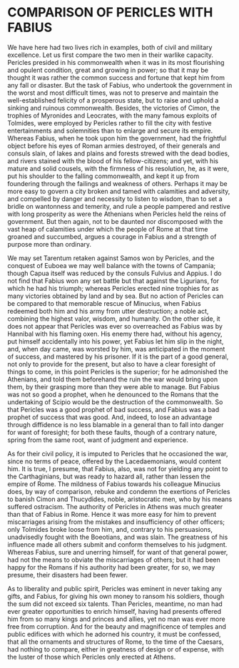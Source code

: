 # COMPARISON OF PERICLES WITH FABIUS

We have here had two lives rich in examples, both of civil and military
excellence.  Let us first compare the two men in their warlike capacity.
Pericles presided in his commonwealth when it was in its most
flourishing and opulent condition, great and growing in power; so that
it may be thought it was rather the common success and fortune that kept
him from any fall or disaster.  But the task of Fabius, who undertook
the government in the worst and most difficult times, was not to
preserve and maintain the well-established felicity of a prosperous
state, but to raise and uphold a sinking and ruinous commonwealth.
Besides, the victories of Cimon, the trophies of Myronides and
Leocrates, with the many famous exploits of Tolmides, were employed by
Pericles rather to fill the city with festive entertainments and
solemnities than to enlarge and secure its empire.  Whereas Fabius, when
he took upon him the government, had the frightful object before his
eyes of Roman armies destroyed, of their generals and consuls slain, of
lakes and plains and forests strewed with the dead bodies, and rivers
stained with the blood of his fellow-citizens; and yet, with his mature
and solid cousels, with the firmness of his resolution, he, as it were,
put his shoulder to the falling commonwealth, and kept it up from
foundering through the failings and weakness of others.  Perhaps it may
be more easy to govern a city broken and tamed with calamities and
adversity, and compelled by danger and necessity to listen to wisdom,
than to set a bridle on wantonness and temerity, and rule a people
pampered and restive with long prosperity as were the Athenians when
Pericles held the reins of government.  But then again, not to be
daunted nor discomposed with the vast heap of calamities under which the
people of Rome at that time groaned and succumbed, argues a courage in
Fabius and a strength of purpose more than ordinary.

We may set Tarentum retaken against Samos won by Pericles, and the
conquest of Euboea we may well balance with the towns of Campania;
though Capua itself was reduced by the consuls Fulvius and Appius.  I do
not find that Fabius won any set battle but that against the Ligurians,
for which he had his triumph; whereas Pericles erected nine trophies for
as many victories obtained by land and by sea.  But no action of
Pericles can be compared to that memorable rescue of Minucius, when
Fabius redeemed both him and his army from utter destruction; a noble
act, combining the highest valor, wisdom, and humanity.  On the other
side, it does not appear that Pericles was ever so overreached as Fabius
was by Hannibal with his flaming oxen.  His enemy there had, without his
agency, put himself accidentally into his power, yet Fabius let him slip
in the night, and, when day came, was worsted by him, was anticipated in
the moment of success, and mastered by his prisoner.  If it is the part
of a good general, not only to provide for the present, but also to have
a clear foresight of things to come, in this point Pericles is the
superior; for he admonished the Athenians, and told them beforehand the
ruin the war would bring upon them, by their grasping more than they
were able to manage.  But Fabius was not so good a prophet, when he
denounced to the Romans that the undertaking of Scipio would be the
destruction of the commonwealth.  So that Pericles was a good prophet of
bad success, and Fabius was a bad prophet of success that was good.
And, indeed, to lose an advantage through diffidence is no less blamable
in a general than to fall into danger for want of foresight; for both
these faults, though of a contrary nature, spring from the same root,
want of judgment and experience.

As for their civil policy, it is imputed to Pericles that he occasioned
the war, since no terms of peace, offered by the Lacedaemonians, would
content him.  It is true, I presume, that Fabius, also, was not for
yielding any point to the Carthaginians, but was ready to hazard all,
rather than lessen the empire of Rome.  The mildness of Fabius towards
his colleague Minucius does, by way of comparison, rebuke and condemn
the exertions of Pericles to banish Cimon and Thucydides, noble,
aristocratic men, who by his means suffered ostracism.  The authority of
Pericles in Athens was much greater than that of Fabius in Rome.  Hence
it was more easy for him to prevent miscarriages arising from the
mistakes and insufficiency of other officers; only Tolmides broke loose
from him, and, contrary to his persuasions, unadvisedly fought with the
Boeotians, and was slain.  The greatness of his influence made all
others submit and conform themselves to his judgment.  Whereas Fabius,
sure and unerring himself, for want of that general power, had not the
means to obviate the miscarriages of others; but it had been happy for
the Romans if his authority had been greater, for so, we may presume,
their disasters had been fewer.

As to liberality and public spirit, Pericles was eminent in never taking
any gifts, and Fabius, for giving his own money to ransom his soldiers,
though the sum did not exceed six talents.  Than Pericles, meantime, no
man had ever greater opportunities to enrich himself, having had
presents offered him from so many kings and princes and allies, yet no
man was ever more free from corruption.  And for the beauty and
magnificence of temples and public edifices with which he adorned his
country, it must be confessed, that all the ornaments and structures of
Rome, to the time of the Caesars, had nothing to compare, either in
greatness of design or of expense, with the luster of those which
Pericles only erected at Athens.



